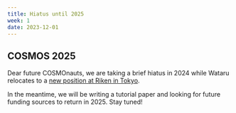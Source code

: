 ```yaml
---
title: Hiatus until 2025
week: 1
date: 2023-12-01
---
```


## COSMOS 2025

Dear future COSMOnauts, we are taking a brief hiatus in 2024 while Wataru relocates to a [new position at Riken in Tokyo](https://cbs.riken.jp/en/faculty/btcc.cgd/index.html).

In the meantime, we will be writing a tutorial paper and looking for future funding sources to return in 2025. Stay tuned!

